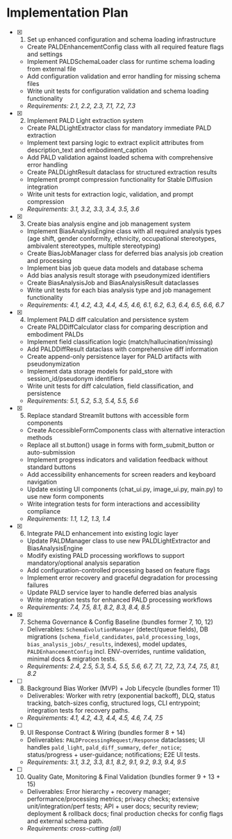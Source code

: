 # Implementation Plan

- [x] 1. Set up enhanced configuration and schema loading infrastructure
  - Create PALDEnhancementConfig class with all required feature flags and settings
  - Implement PALDSchemaLoader class for runtime schema loading from external file
  - Add configuration validation and error handling for missing schema files
  - Write unit tests for configuration validation and schema loading functionality
  - _Requirements: 2.1, 2.2, 2.3, 7.1, 7.2, 7.3_

- [x] 2. Implement PALD Light extraction system
  - Create PALDLightExtractor class for mandatory immediate PALD extraction
  - Implement text parsing logic to extract explicit attributes from description_text and embodiment_caption
  - Add PALD validation against loaded schema with comprehensive error handling
  - Create PALDLightResult dataclass for structured extraction results
  - Implement prompt compression functionality for Stable Diffusion integration
  - Write unit tests for extraction logic, validation, and prompt compression
  - _Requirements: 3.1, 3.2, 3.3, 3.4, 3.5, 3.6_

- [x] 3. Create bias analysis engine and job management system
  - Implement BiasAnalysisEngine class with all required analysis types (age shift, gender conformity, ethnicity, occupational stereotypes, ambivalent stereotypes, multiple stereotyping)
  - Create BiasJobManager class for deferred bias analysis job creation and processing
  - Implement bias job queue data models and database schema
  - Add bias analysis result storage with pseudonymized identifiers
  - Create BiasAnalysisJob and BiasAnalysisResult dataclasses
  - Write unit tests for each bias analysis type and job management functionality
  - _Requirements: 4.1, 4.2, 4.3, 4.4, 4.5, 4.6, 6.1, 6.2, 6.3, 6.4, 6.5, 6.6, 6.7_

- [x] 4. Implement PALD diff calculation and persistence system
  - Create PALDDiffCalculator class for comparing description and embodiment PALDs
  - Implement field classification logic (match/hallucination/missing)
  - Add PALDDiffResult dataclass with comprehensive diff information
  - Create append-only persistence layer for PALD artifacts with pseudonymization
  - Implement data storage models for pald_store with session_id/pseudonym identifiers
  - Write unit tests for diff calculation, field classification, and persistence
  - _Requirements: 5.1, 5.2, 5.3, 5.4, 5.5, 5.6_

- [x] 5. Replace standard Streamlit buttons with accessible form components
  - Create AccessibleFormComponents class with alternative interaction methods
  - Replace all st.button() usage in forms with form_submit_button or auto-submission
  - Implement progress indicators and validation feedback without standard buttons
  - Add accessibility enhancements for screen readers and keyboard navigation
  - Update existing UI components (chat_ui.py, image_ui.py, main.py) to use new form components
  - Write integration tests for form interactions and accessibility compliance
  - _Requirements: 1.1, 1.2, 1.3, 1.4_

- [x] 6. Integrate PALD enhancement into existing logic layer
  - Update PALDManager class to use new PALDLightExtractor and BiasAnalysisEngine
  - Modify existing PALD processing workflows to support mandatory/optional analysis separation
  - Add configuration-controlled processing based on feature flags
  - Implement error recovery and graceful degradation for processing failures
  - Update PALD service layer to handle deferred bias analysis
  - Write integration tests for enhanced PALD processing workflows
  - _Requirements: 7.4, 7.5, 8.1, 8.2, 8.3, 8.4, 8.5_

- [x] 7. Schema Governance & Config Baseline (bundles former 7, 10, 12)
  - Deliverables: `SchemaEvolutionManager` (detect/queue fields), DB migrations (`schema_field_candidates`, `pald_processing_logs`, `bias_analysis_jobs/_results`, indexes), model updates, `PALDEnhancementConfig` incl. ENV-overrides, runtime validation, minimal docs & migration tests.
  - _Requirements: 2.4, 2.5, 5.3, 5.4, 5.5, 5.6, 6.7, 7.1, 7.2, 7.3, 7.4, 7.5, 8.1, 8.2_

- [ ] 8. Background Bias Worker (MVP) + Job Lifecycle (bundles former 11)
  - Deliverables: Worker with retry (exponential backoff), DLQ, status tracking, batch-sizes config, structured logs, CLI entrypoint; integration tests for recovery paths.
  - _Requirements: 4.1, 4.2, 4.3, 4.4, 4.5, 4.6, 7.4, 7.5_

- [ ] 9. UI Response Contract & Wiring (bundles former 8 + 14)
  - Deliverables: `PALDProcessingRequest/Response` dataclasses; UI handles `pald_light`, `pald_diff_summary`, `defer_notice`; status/progress + user-guidance; notifications; E2E UI tests.
  - _Requirements: 3.1, 3.2, 3.3, 8.1, 8.2, 9.1, 9.2, 9.3, 9.4, 9.5_

- [ ] 10. Quality Gate, Monitoring & Final Validation (bundles former 9 + 13 + 15)
  - Deliverables: Error hierarchy + recovery manager; performance/processing metrics; privacy checks; extensive unit/integration/perf tests; API + user docs; security review; deployment & rollback docs; final production checks for config flags and external schema path.
  - _Requirements: cross-cutting (all)_